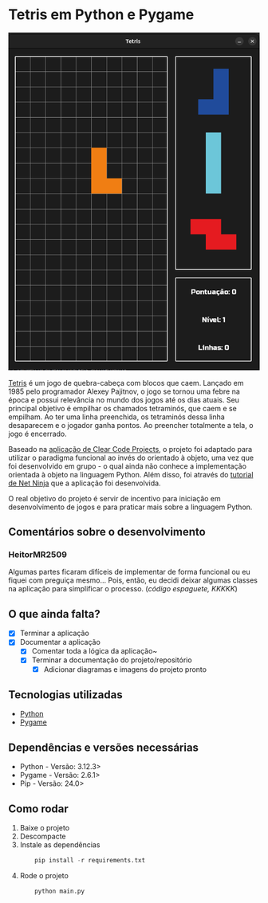 # Tetris em Python e Pygame

![Imagem da aplicação terminada](./assets/app.png)

[Tetris](https://pt.wikipedia.org/wiki/Tetris) é um jogo de quebra-cabeça com blocos que caem. 
Lançado em 1985 pelo programador Alexey Pajitnov, o jogo 
se tornou uma febre na época e possui relevância no mundo 
dos jogos até os dias atuais. Seu principal objetivo é 
empilhar os chamados tetraminós, que caem e se empilham.
Ao ter uma linha preenchida, os tetraminós dessa linha 
desaparecem e o jogador ganha pontos. Ao preencher totalmente 
a tela, o jogo é encerrado.

Baseado na [aplicação de Clear Code Projects](https://github.com/clear-code-projects/pygame_tetris), o projeto 
foi adaptado para utilizar o paradigma funcional ao invés do 
orientado à objeto, uma vez que foi desenvolvido em grupo - 
o qual ainda não conhece a implementação orientada à objeto 
na linguagem Python. Além disso, foi através do [tutorial de 
Net Ninja](https://www.youtube.com/playlist?list=PL4cUxeGkcC9iurLoO9Mu7GqsKlxEXcf8m) que a aplicação foi desenvolvida.

O real objetivo do projeto é servir de incentivo para iniciação 
em desenvolvimento de jogos e para praticar mais sobre a linguagem 
Python.

## Comentários sobre o desenvolvimento

### HeitorMR2509

Algumas partes ficaram difíceis de implementar de forma funcional ou 
eu fiquei com preguiça mesmo... Pois, então, eu decidi deixar 
algumas classes na aplicação para simplificar o processo. (_código espaguete, KKKKK_)

## O que ainda falta?

- [X] Terminar a aplicação
- [X] Documentar a aplicação
    - [X] Comentar toda a lógica da aplicação~
    - [X] Terminar a documentação do projeto/repositório
        - [X] Adicionar diagramas e imagens do projeto pronto

## Tecnologias utilizadas

- [Python](https://www.python.org/ "Website oficial do Python")
- [Pygame](https://www.pygame.org/ "Website oficial do Pygame")

## Dependências e versões necessárias

- Python - Versão: 3.12.3>
- Pygame - Versão: 2.6.1>
- Pip - Versão: 24.0>

## Como rodar

1. Baixe o projeto
2. Descompacte
3. Instale as dependências
    ```py
        pip install -r requirements.txt
    ```
4. Rode o projeto
    ```py
        python main.py 
    ```
